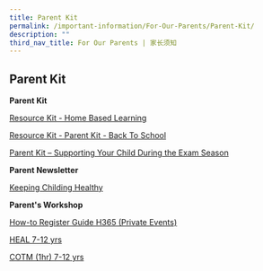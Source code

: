 ```yaml
---
title: Parent Kit
permalink: /important-information/For-Our-Parents/Parent-Kit/
description: ""
third_nav_title: For Our Parents | 家长须知
---
```

## Parent Kit 

**Parent Kit**

[Resource Kit - Home Based Learning](/files/Resource-Kit-HBL.pdf)

[Resource Kit - Parent Kit - Back To School](/files/Resource-Kit-Parent-Kit-Back-to-School-Updated-final.pdf)

[Parent Kit – Supporting Your Child During the Exam Season](/files/Parent-Kit-Supporting-Your-Child-During-the-Exam-Season.pdf)

**Parent Newsletter**

[Keeping Childing Healthy](https://www.mahabodhi.moe.edu.sg/wp-content/uploads/2021/11/Parents-Newsletter-Edition-1.pdf)

**Parent's Workshop**

[How-to Register Guide H365 (Private Events)](/files/How-to-Register-Guide-H365-Private-Events.pdf)

[HEAL 7-12 yrs](/files/HEAL-7-12-yrs.pdf)

[COTM (1hr) 7-12 yrs](/files/COTM-1hr-7-12-yrs.pdf)